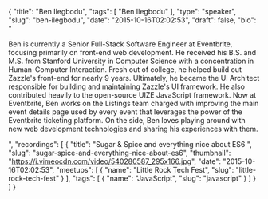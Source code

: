 {
  "title": "Ben Ilegbodu",
  "tags": [
    "Ben Ilegbodu"
  ],
  "type": "speaker",
  "slug": "ben-ilegbodu",
  "date": "2015-10-16T02:02:53",
  "draft": false,
  "bio": "<p>Ben is currently a Senior Full-Stack Software Engineer at Eventbrite, focusing primarily on front-end web development. He received his B.S. and M.S. from Stanford University in Computer Science with a concentration in Human-Computer Interaction. Fresh out of college, he helped build out Zazzle's front-end for nearly 9 years. Ultimately, he became the UI Architect responsible for building and maintaining Zazzle's UI framework. He also contributed heavily to the open-source UIZE JavaScript framework. Now at Eventbrite, Ben works on the Listings team charged with improving the main event details page used by every event that leverages the power of the Eventbrite ticketing platform. On the side, Ben loves playing around with new web development technologies and sharing his experiences with them.</p>",
  "recordings": [
    {
      "title": "Sugar & Spice and everything nice about ES6 ",
      "slug": "sugar-spice-and-everything-nice-about-es6",
      "thumbnail": "https://i.vimeocdn.com/video/540280587_295x166.jpg",
      "date": "2015-10-16T02:02:53",
      "meetups": [
        {
          "name": "Little Rock Tech Fest",
          "slug": "little-rock-tech-fest"
        }
      ],
      "tags": [
        {
          "name": "JavaScript",
          "slug": "javascript"
        }
      ]
    }
  ]
}